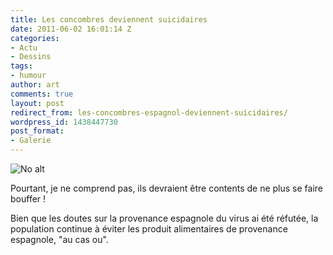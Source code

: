 ```yaml
---
title: Les concombres deviennent suicidaires
date: 2011-06-02 16:01:14 Z
categories:
- Actu
- Dessins
tags:
- humour
author: art
comments: true
layout: post
redirect_from: les-concombres-espagnol-deviennent-suicidaires/
wordpress_id: 1438447730
post_format:
- Galerie
---
```


<img alt="No alt" data-src="https://static.irz.fr/2011/06/tomatoo.png" src="https://static.irz.fr/thumb.php?size=<100&crop=0&src=https://static.irz.fr/2011/06/tomatoo.png" />

Pourtant, je ne comprend pas, ils devraient être contents de ne plus se faire bouffer !

Bien que les doutes sur la provenance espagnole du virus ai été réfutée, la population continue à éviter les produit alimentaires de provenance espagnole, "au cas ou".
